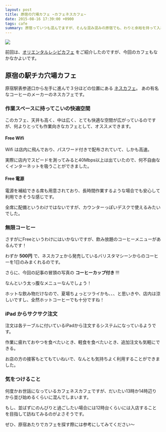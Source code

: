 ```yaml
---
layout: post
title: 原宿の穴場カフェ ~カフェネスカフェ~
date: 2015-08-16 17:39:00 +0900
tags: cafe
summary: 原宿っていつも混んでますが、そんな混み混みの原宿でも、わりと余裕を持って入れるカフェをご紹介します。今回は「カフェネスカフェ」です。そう、あのネスカフェのカフェ。 Wifi や電源、無限コーヒーも場合によっては楽しめる。最高なカフェなのです。
---
```


![](
https://skim.milk200.cc/20150816_nescafe/2015-08-16+17.10.41.jpg)

前回は、[オリエンタルレシピカフェ](http://blog.tanukiti1987.com/blog/2015/01/26/oriental-recipe-cafe/) をご紹介したのですが、今回のカフェもなかなかよいです。

## 原宿の駅チカ穴場カフェ

原宿駅表参道口から左手に進んで３分ほどの位置にある [ネスカフェ](http://nestle.jp/entertain/cafe/shop/index.php)。
あの有名なコーヒーのメーカーのネスカフェです。

### 作業スペースに持ってこいの快適空間

このカフェ、天井も高く、中は広く、とても快適な空間が広がっているのですが、何よりとっても作業向きなカフェとして、オススメできます。

#### Free Wifi

Wifi は店内に飛んでおり、パスワード付きで配布されていて、しかも高速。

実際に店内でスピードを測ってみると40Mbps以上は出ていたので、何不自由なくインターネットを吸うことができました。

#### Free 電源

電源を補給できる席も用意されており、長時間作業するような場合でも安心して利用できそうな感じです。

全席に配備というわけではないですが、カウンターっぽいデスクで使えるみたいでした。

### 無限コーヒー

さすがにFreeというわけにはいかないですが、飲み放題のコーヒーメニューがあるんです！

わずか __500円__ で、ネスカフェから発売しているバリスタマシーンからのコーヒーを1日のみまくれるのです。

さらに、今回の記事の冒頭の写真の __コーヒーカップ付き__ !!!

なんという太っ腹なメニューなんでしょう！

ホットな飲み物だけなので、夏場ちょっとツライかも、、、と思いきや、店内は涼しいですし、全然ホットコーヒーでも十分ですね！

### iPad からサクサク注文

注文は各テーブルに付いているiPadから注文するシステムになっているようです。

作業に疲れておやつを食べたいとき、軽食を食べたいとき、追加注文も気軽にできる。

お店の方の接客もとてもていねいで、なんとも気持ちよく利用することができました。

### 気をつけること

何度かお世話になっているカフェネスカフェですが、だいたい13時か14時辺りから並び始めるくらいに混んでしまいます。

もし、並ばずにのんびりと過ごしたい場合には12時台くらいには入店することを目指して訪ねてみるのがよさそうです。

ぜひ、原宿あたりでカフェを探す際には参考にしてみてください〜
